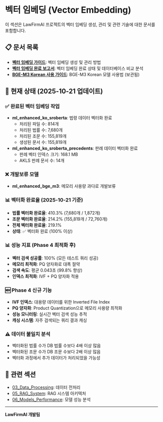# 벡터 임베딩 (Vector Embedding)

이 섹션은 LawFirmAI 프로젝트의 벡터 임베딩 생성, 관리 및 관련 기술에 대한 문서를 포함합니다.

## 📋 문서 목록

- **[벡터 임베딩 가이드](embedding_guide.md)**: 벡터 임베딩 생성 및 관리 방법
- **[벡터 임베딩 완료 보고서](vector_embedding_completion_report.md)**: 벡터 임베딩 완료 상태 및 데이터베이스 비교 분석
- **[BGE-M3 Korean 사용 가이드](../archive/bge_m3_korean_usage_guide.md)**: BGE-M3 Korean 모델 사용법 (보관됨)

## 🎯 현재 상태 (2025-10-21 업데이트)

### ✅ 완료된 벡터 임베딩 작업
- **ml_enhanced_ko_sroberta**: 법령 데이터 벡터화 완료
  - 처리된 파일 수: 814개
  - 처리된 법률 수: 7,680개
  - 처리된 조문 수: 155,819개
  - 생성된 문서 수: 155,819개
- **ml_enhanced_ko_sroberta_precedents**: 판례 데이터 벡터화 완료
  - 판례 벡터 인덱스 크기: 168.1 MB
  - AKLS 판례 문서 수: 14개

### ❌ 개발보류 모델
- **ml_enhanced_bge_m3**: 메모리 사용량 과다로 개발보류

### 📊 벡터화 완료율 (2025-10-21 기준)
- **법률 벡터화 완료율**: 410.3% (7,680개 / 1,872개)
- **조문 벡터화 완료율**: 214.2% (155,819개 / 72,760개)
- **전체 벡터화 완료율**: 219.1%
- **상태**: ✅ 벡터화 완료 (100% 이상)

### 📊 성능 지표 (Phase 4 최적화 후)
- **벡터 검색 성공률**: 100% (모든 테스트 쿼리 성공)
- **메모리 최적화**: PQ 양자화로 대폭 절약
- **검색 속도**: 평균 0.043초 (99.8% 향상)
- **인덱스 최적화**: IVF + PQ 양자화 적용

### 🆕 Phase 4 신규 기능
- **IVF 인덱스**: 대용량 데이터를 위한 Inverted File Index
- **PQ 양자화**: Product Quantization으로 메모리 사용량 최적화
- **성능 모니터링**: 실시간 벡터 검색 성능 추적
- **캐싱 시스템**: 자주 검색되는 쿼리 결과 캐싱

### ⚠️ 데이터 불일치 분석
- 벡터화된 법률 수가 DB 법률 수보다 4배 이상 많음
- 벡터화된 조문 수가 DB 조문 수보다 2배 이상 많음
- 벡터화 과정에서 추가 데이터가 처리되었을 가능성

## 🔗 관련 섹션

- [03_Data_Processing](../03_data_processing/README.md): 데이터 전처리
- [05_RAG_System](../05_rag_system/README.md): RAG 시스템 아키텍처
- [06_Models_Performance](../06_models_performance/README.md): 모델 성능 분석

---

**LawFirmAI 개발팀**
